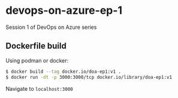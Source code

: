 # devops-on-azure-ep-1
Session 1 of DevOps on Azure series

## Dockerfile build
Using podman or docker:
```bash
$ docker build --tag docker.io/doa-ep1:v1 .
$ docker run -dt -p 3000:3000/tcp docker.io/library/doa-ep1:v1
```

Navigate to `localhost:3000`